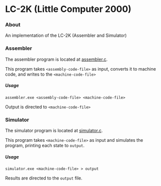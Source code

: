 # LC-2K (Little Computer 2000)
### About
An implementation of the LC-2K (Assembler and Simulator)
### Assembler
The assembler program is located at [assembler.c](assembler.c). 

This program takes `<assembly-code-file>` as input, converts it to machine code, and writes to the `<machine-code-file>`
##### Usage
`assembler.exe <assembly-code-file> <machine-code-file>`

Output is directed to `<machine-code-file>`

### Simulator
The simulator program is located at [simulator.c](simulator.c). 

This program takes `<machine-code-file>` as input and simulates the program, printing each state to `output`.

##### Usage
`simulator.exe <machine-code-file> > output`

Results are directed to the `output` file.
